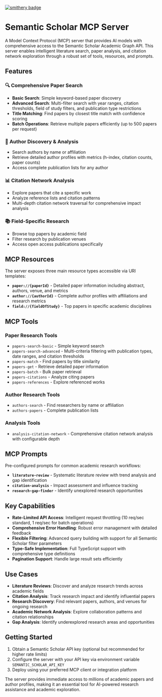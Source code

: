 [![smithery badge](https://smithery.ai/badge/@hamid-vakilzadeh/mcpsemanticscholar)](https://smithery.ai/server/@hamid-vakilzadeh/mcpsemanticscholar)

# Semantic Scholar MCP Server

A Model Context Protocol (MCP) server that provides AI models with comprehensive access to the Semantic Scholar Academic Graph API. This server enables intelligent literature search, paper analysis, and citation network exploration through a robust set of tools, resources, and prompts.

## Features

### 🔍 **Comprehensive Paper Search**

- **Basic Search**: Simple keyword-based paper discovery
- **Advanced Search**: Multi-filter search with year ranges, citation thresholds, field of study filters, and publication type restrictions
- **Title Matching**: Find papers by closest title match with confidence scoring
- **Batch Operations**: Retrieve multiple papers efficiently (up to 500 papers per request)

### 👥 **Author Discovery & Analysis**

- Search authors by name or affiliation
- Retrieve detailed author profiles with metrics (h-index, citation counts, paper counts)
- Access complete publication lists for any author

### 📊 **Citation Network Analysis**

- Explore papers that cite a specific work
- Analyze reference lists and citation patterns
- Multi-depth citation network traversal for comprehensive impact analysis

### 📚 **Field-Specific Research**

- Browse top papers by academic field
- Filter research by publication venues
- Access open access publications specifically

## MCP Resources

The server exposes three main resource types accessible via URI templates:

- **`paper://{paperId}`** - Detailed paper information including abstract, authors, venue, and metrics
- **`author://{authorId}`** - Complete author profiles with affiliations and research metrics
- **`field://{fieldOfStudy}`** - Top papers in specific academic disciplines

## MCP Tools

### Paper Research Tools

- `papers-search-basic` - Simple keyword search
- `papers-search-advanced` - Multi-criteria filtering with publication types, date ranges, and citation thresholds
- `papers-match` - Find papers by title similarity
- `papers-get` - Retrieve detailed paper information
- `papers-batch` - Bulk paper retrieval
- `papers-citations` - Analyze citing papers
- `papers-references` - Explore referenced works

### Author Research Tools

- `authors-search` - Find researchers by name or affiliation
- `authors-papers` - Complete publication lists

### Analysis Tools

- `analysis-citation-network` - Comprehensive citation network analysis with configurable depth

## MCP Prompts

Pre-configured prompts for common academic research workflows:

- **`literature-review`** - Systematic literature review with trend analysis and gap identification
- **`citation-analysis`** - Impact assessment and influence tracking
- **`research-gap-finder`** - Identify unexplored research opportunities

## Key Capabilities

- **Rate-Limited API Access**: Intelligent request throttling (10 req/sec standard, 1 req/sec for batch operations)
- **Comprehensive Error Handling**: Robust error management with detailed feedback
- **Flexible Filtering**: Advanced query building with support for all Semantic Scholar filter parameters
- **Type-Safe Implementation**: Full TypeScript support with comprehensive type definitions
- **Pagination Support**: Handle large result sets efficiently

## Use Cases

- **Literature Reviews**: Discover and analyze research trends across academic fields
- **Citation Analysis**: Track research impact and identify influential papers
- **Research Discovery**: Find relevant papers, authors, and venues for ongoing research
- **Academic Network Analysis**: Explore collaboration patterns and citation relationships
- **Gap Analysis**: Identify underexplored research areas and opportunities

## Getting Started

1. Obtain a Semantic Scholar API key (optional but recommended for higher rate limits)
2. Configure the server with your API key via environment variable `SEMANTIC_SCHOLAR_API_KEY`
3. Deploy using your preferred MCP client or integration platform

The server provides immediate access to millions of academic papers and author profiles, making it an essential tool for AI-powered research assistance and academic exploration.
